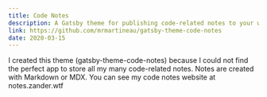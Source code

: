 ```yaml
---
title: Code Notes
description: A Gatsby theme for publishing code-related notes to your website
link: https://github.com/mrmartineau/gatsby-theme-code-notes
date: 2020-03-15
---
```


I created this theme (gatsby-theme-code-notes) because I could not find the perfect app to store all my many code-related notes. Notes are created with Markdown or MDX. You can see my code notes website at notes.zander.wtf
